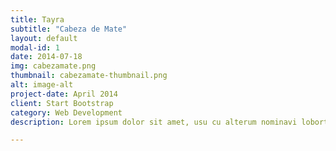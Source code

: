 ```yaml
---
title: Tayra
subtitle: "Cabeza de Mate"
layout: default
modal-id: 1
date: 2014-07-18
img: cabezamate.png
thumbnail: cabezamate-thumbnail.png
alt: image-alt
project-date: April 2014
client: Start Bootstrap
category: Web Development
description: Lorem ipsum dolor sit amet, usu cu alterum nominavi lobortis. At duo novum diceret. Tantas apeirian vix et, usu sanctus postulant inciderint ut, populo diceret necessitatibus in vim. Cu eum dicam feugiat noluisse.

---
```

